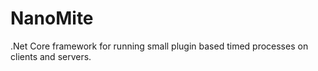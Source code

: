 # NanoMite
.Net Core framework for running small plugin based timed processes on clients and servers.
